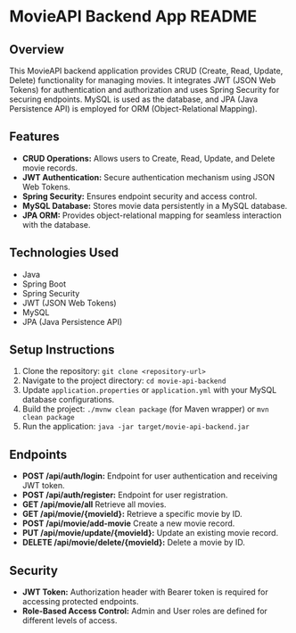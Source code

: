 # MovieAPI Backend App README

## Overview
This MovieAPI backend application provides CRUD (Create, Read, Update, Delete) functionality for managing movies. It integrates JWT (JSON Web Tokens) for authentication and authorization and uses Spring Security for securing endpoints. MySQL is used as the database, and JPA (Java Persistence API) is employed for ORM (Object-Relational Mapping).

## Features
- **CRUD Operations:** Allows users to Create, Read, Update, and Delete movie records.
- **JWT Authentication:** Secure authentication mechanism using JSON Web Tokens.
- **Spring Security:** Ensures endpoint security and access control.
- **MySQL Database:** Stores movie data persistently in a MySQL database.
- **JPA ORM:** Provides object-relational mapping for seamless interaction with the database.

## Technologies Used
- Java
- Spring Boot
- Spring Security
- JWT (JSON Web Tokens)
- MySQL
- JPA (Java Persistence API)

## Setup Instructions
1. Clone the repository: `git clone <repository-url>`
2. Navigate to the project directory: `cd movie-api-backend`
3. Update `application.properties` or `application.yml` with your MySQL database configurations.
4. Build the project: `./mvnw clean package` (for Maven wrapper) or `mvn clean package`
5. Run the application: `java -jar target/movie-api-backend.jar`

## Endpoints
- **POST /api/auth/login:** Endpoint for user authentication and receiving JWT token.
- **POST /api/auth/register:** Endpoint for user registration.
- **GET /api/movie/all** Retrieve all movies.
- **GET /api/movie/{movieId}:** Retrieve a specific movie by ID.
- **POST /api/movie/add-movie** Create a new movie record.
- **PUT /api/movie/update/{movieId}:** Update an existing movie record.
- **DELETE /api/movie/delete/{movieId}:** Delete a movie by ID.

## Security
- **JWT Token:** Authorization header with Bearer token is required for accessing protected endpoints.
- **Role-Based Access Control:** Admin and User roles are defined for different levels of access.
